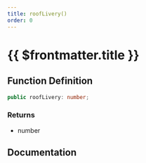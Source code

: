 ```yaml
---
title: roofLivery()
order: 0
---
```


# {{ $frontmatter.title }}

## Function Definition

```ts
public roofLivery: number;
```

### Returns

* number

## Documentation

<!--@include: ./parts/roofLivery.md-->
